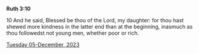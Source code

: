 **Ruth 3:10**

10 And he said, Blessed be thou of the Lord, my daughter: for thou hast shewed more kindness in the latter end than at the beginning, inasmuch as thou followedst not young men, whether poor or rich.

[Tuesday 05-December, 2023](https://getbible.net/kjv/Ruth/3/10)
